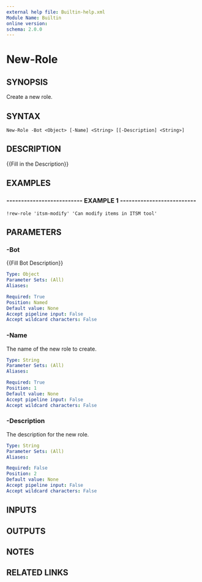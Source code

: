 ```yaml
---
external help file: Builtin-help.xml
Module Name: Builtin
online version: 
schema: 2.0.0
---
```


# New-Role

## SYNOPSIS
Create a new role.

## SYNTAX

```
New-Role -Bot <Object> [-Name] <String> [[-Description] <String>]
```

## DESCRIPTION
{{Fill in the Description}}

## EXAMPLES

### -------------------------- EXAMPLE 1 --------------------------
```
!rew-role 'itsm-modify' 'Can modify items in ITSM tool'
```

## PARAMETERS

### -Bot
{{Fill Bot Description}}

```yaml
Type: Object
Parameter Sets: (All)
Aliases: 

Required: True
Position: Named
Default value: None
Accept pipeline input: False
Accept wildcard characters: False
```

### -Name
The name of the new role to create.

```yaml
Type: String
Parameter Sets: (All)
Aliases: 

Required: True
Position: 1
Default value: None
Accept pipeline input: False
Accept wildcard characters: False
```

### -Description
The description for the new role.

```yaml
Type: String
Parameter Sets: (All)
Aliases: 

Required: False
Position: 2
Default value: None
Accept pipeline input: False
Accept wildcard characters: False
```

## INPUTS

## OUTPUTS

## NOTES

## RELATED LINKS

